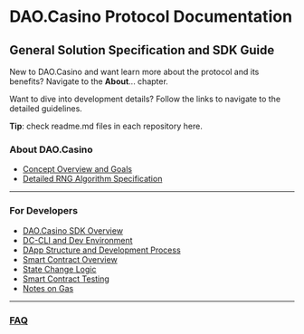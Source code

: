
# DAO.Casino Protocol Documentation
## General Solution Specification and SDK Guide

New to DAO.Casino and want learn more about the protocol and its benefits? Navigate to the **About**... chapter.

Want to dive into development details? Follow the links to navigate to the detailed guidelines.

**Tip**: check readme.md files in each repository here. 

### About DAO.Casino
* [Concept Overview and Goals](../1.%20About%20DAO.Casino%20Project/1.1.%20Concept%20Overview%20and%20Goals.md)
* [Detailed  RNG Algorithm Specification](../1.%20About%20DAO.Casino%20Project/1.2.%20Detailed%20Algorithm%20Specification.md)

***

### For Developers
* [DAO.Casino SDK Overview](../2.%20Developer%20Sandbox/2.1.%20Development%20Stack.md)
* [DC-CLI and Dev Environment](../2.%20Developer%20Sandbox/2.2.%20DC-CLI%20and%20Dev%20Environment.md)
* [DApp Structure and Development Process](../2.%20Developer%20Sandbox/2.3.%20Game%20Dev%20Process.md)
* [Smart Contract Overview](../2.%20Developer%20Sandbox/2.4.%20Smart%20Contract%20Specification.md)
* [State Change Logic](../2.%20Developer%20Sandbox/2.6.%20Logic%20Behind%20State%20Change.md.md)
* [Smart Contract Testing](../2.%20Developer%20Sandbox/2.5.%20Smart%20Contract%20Testing.md)
* [Notes on Gas](../2.%20Developer%20Sandbox/2.7.-Notes-on-Transaction-Pricing)
***

### [FAQ](../4.%20Miscellaneous%20Topics/4.1.%20FAQ.md)
